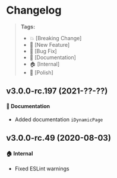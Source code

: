 Changelog
=========

> **Tags:**
> - :boom:       [Breaking Change]
> - :rocket:     [New Feature]
> - :bug:        [Bug Fix]
> - :memo:       [Documentation]
> - :house:      [Internal]
> - :nail_care:  [Polish]

## v3.0.0-rc.197 (2021-??-??)

#### :memo: Documentation

* Added documentation `iDynamicPage`

## v3.0.0-rc.49 (2020-08-03)

#### :house: Internal

* Fixed ESLint warnings
